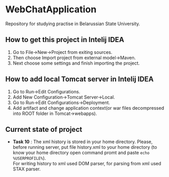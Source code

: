 # WebChatApplication

Repository for studying practise in Belarussian State University.

## How to get this project in Intelij IDEA

1. Go to File->New->Project from exiting sources.
2. Then choose Import project from external model->Maven.
3. Next choose some settings and finish importing the project.

## How to add local Tomcat server in Intelij IDEA

1. Go to Run->Edit Configurations.
2. Add New Configuration->Tomcat Server->Local.
3. Go to Run->Edit Configurations->Deployment.
4. Add artifact and change application context(or war files decompressed into ROOT folder in Tomcat->webapps).

## Current state of project

* **Task 10** :
The xml history is stored in your home directory. Please, before running server, put file history.xml to your home directory (to know your home directory open command promt and paste `echo %USERPROFILE%`).
<br />For writing history to xml used DOM parser, for parsing from xml used STAX parser.